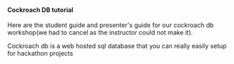 #### Cockroach DB tutorial

Here are the student guide and presenter's guide for our cockroach db workshop(we had to cancel as the instructor could not make it).

Cockroach db is a web hosted sql database that you can really easily setup for hackathon projects